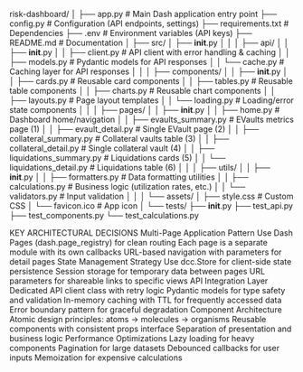 risk-dashboard/
│
├── app.py                      # Main Dash application entry point
├── config.py                   # Configuration (API endpoints, settings)
├── requirements.txt            # Dependencies
├── .env                        # Environment variables (API keys)
├── README.md                   # Documentation
│
├── src/
│   ├── __init__.py
│   │
│   ├── api/
│   │   ├── __init__.py
│   │   ├── client.py          # API client with error handling & caching
│   │   ├── models.py          # Pydantic models for API responses
│   │   └── cache.py           # Caching layer for API responses
│   │
│   ├── components/
│   │   ├── __init__.py
│   │   ├── cards.py           # Reusable card components
│   │   ├── tables.py          # Reusable table components
│   │   ├── charts.py          # Reusable chart components
│   │   ├── layouts.py         # Page layout templates
│   │   └── loading.py         # Loading/error state components
│   │
│   ├── pages/
│   │   ├── __init__.py
│   │   ├── home.py            # Dashboard home/navigation
│   │   ├── evaults_summary.py # EVaults metrics page (1)
│   │   ├── evault_detail.py   # Single EVault page (2)
│   │   ├── collateral_summary.py # Collateral vaults table (3)
│   │   ├── collateral_detail.py  # Single collateral vault (4)
│   │   ├── liquidations_summary.py # Liquidations cards (5)
│   │   └── liquidations_detail.py  # Liquidations table (6)
│   │
│   ├── utils/
│   │   ├── __init__.py
│   │   ├── formatters.py      # Data formatting utilities
│   │   ├── calculations.py    # Business logic (utilization rates, etc.)
│   │   └── validators.py      # Input validation
│   │
│   └── assets/
│       ├── style.css          # Custom CSS
│       └── favicon.ico        # App icon
│
└── tests/
    ├── __init__.py
    ├── test_api.py
    ├── test_components.py
    └── test_calculations.py




KEY ARCHITECTURAL DECISIONS
Multi-Page Application Pattern
Use Dash Pages (dash.page_registry) for clean routing
Each page is a separate module with its own callbacks
URL-based navigation with parameters for detail pages
State Management Strategy
Use dcc.Store for client-side state persistence
Session storage for temporary data between pages
URL parameters for shareable links to specific views
API Integration Layer
Dedicated API client class with retry logic
Pydantic models for type safety and validation
In-memory caching with TTL for frequently accessed data
Error boundary pattern for graceful degradation
Component Architecture
Atomic design principles: atoms → molecules → organisms
Reusable components with consistent props interface
Separation of presentation and business logic
Performance Optimizations
Lazy loading for heavy components
Pagination for large datasets
Debounced callbacks for user inputs
Memoization for expensive calculations